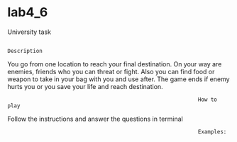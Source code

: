 # lab4_6
University task
                                                                
                                                                Description
 
 You go from one location to reach your final destination. On your way are enemies, friends who you can threat or fight. Also you can find food or weapon to take in your bag with you and use after. The game ends if enemy hurts you or you save your life and reach destination.
 
                                              
                                                                How to play
   
Follow the instructions and answer the questions in terminal

                                                                
                                                                Examples:
